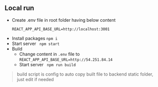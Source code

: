 ## Local run
* Create .env file in root folder having below content
    ```
    REACT_APP_API_BASE_URL=http://localhost:3001
    ```
* Install packages
    ```npm i```
* Start server
        ``` npm start```
* Build
    * Change content in ```.env``` file to ```REACT_APP_API_BASE_URL=http://54.251.84.14```
    * Start server
        ``` npm run build```

> build script is config to auto copy built file to backend static folder, just edit if needed


 
